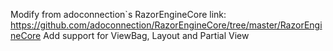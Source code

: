 ﻿Modify from  adoconnection`s RazorEngineCore link:
https://github.com/adoconnection/RazorEngineCore/tree/master/RazorEngineCore
Add support for ViewBag, Layout and Partial View